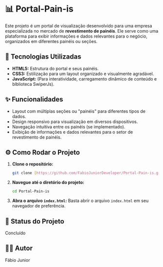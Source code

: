 # 📊 Portal-Pain-is

Este projeto é um portal de visualização desenvolvido para uma empresa especializada no mercado de **revestimento de painéis**. Ele serve como uma plataforma para exibir informações e dados relevantes para o negócio, organizados em diferentes painéis ou seções.

## 🚀 Tecnologias Utilizadas

* **HTML5:** Estrutura do portal e seus painéis.
* **CSS3:** Estilização para um layout organizado e visualmente agradável.
* **JavaScript:** (Para interatividade, carregamento dinâmico de conteúdo e blblioteca SwiperJs).

## ✨ Funcionalidades

* Layout com múltiplas seções ou "painéis" para diferentes tipos de dados.
* Design responsivo para visualização em diversos dispositivos.
* Navegação intuitiva entre os painéis (se implementado).
* Exibição de informações e dados relevantes para o setor de revestimento de painéis.

## ⚙️ Como Rodar o Projeto

1.  **Clone o repositório:**

    ```bash
    git clone [https://github.com/FabioJuniorDeveloper/Portal-Pain-is.git](https://github.com/FabioJuniorDeveloper/Portal-Pain-is.git)
    ```

2.  **Navegue até o diretório do projeto:**

    ```bash
    cd Portal-Pain-is
    ```

3.  **Abra o arquivo `index.html`:**
    Basta abrir o arquivo `index.html` em seu navegador de preferência.

## 🚧 Status do Projeto

Concluído

## 🧑‍💻 Autor

Fábio Junior
